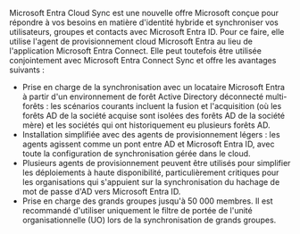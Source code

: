 Microsoft Entra Cloud Sync est une nouvelle offre Microsoft conçue pour répondre à vos besoins en matière d'identité hybride et synchroniser vos utilisateurs, groupes et contacts avec Microsoft Entra ID. Pour ce faire, elle utilise l'agent de provisionnement cloud Microsoft Entra au lieu de l'application Microsoft Entra Connect. Elle peut toutefois être utilisée conjointement avec Microsoft Entra Connect Sync et offre les avantages suivants :

- Prise en charge de la synchronisation avec un locataire Microsoft Entra à partir d'un environnement de forêt Active Directory déconnecté multi-forêts : les scénarios courants incluent la fusion et l'acquisition (où les forêts AD de la société acquise sont isolées des forêts AD de la société mère) et les sociétés qui ont historiquement eu plusieurs forêts AD.
- Installation simplifiée avec des agents de provisionnement légers : les agents agissent comme un pont entre AD et Microsoft Entra ID, avec toute la configuration de synchronisation gérée dans le cloud.
- Plusieurs agents de provisionnement peuvent être utilisés pour simplifier les déploiements à haute disponibilité, particulièrement critiques pour les organisations qui s'appuient sur la synchronisation du hachage de mot de passe d'AD vers Microsoft Entra ID.
- Prise en charge des grands groupes jusqu'à 50 000 membres. Il est recommandé d'utiliser uniquement le filtre de portée de l'unité organisationnelle (UO) lors de la synchronisation de grands groupes.